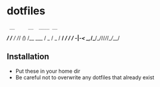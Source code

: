 dotfiles
=========================
     __     __  ____ __      
 ___/ /__  / /_/ _(_) /__ ___
/ _  / _ \/ __/ _/ / / -_|_-<
\_,_/\___/\__/_//_/_/\__/___/
                             
## Installation
 * Put these in your home dir
 * Be careful not to overwrite any dotfiles that already exist
